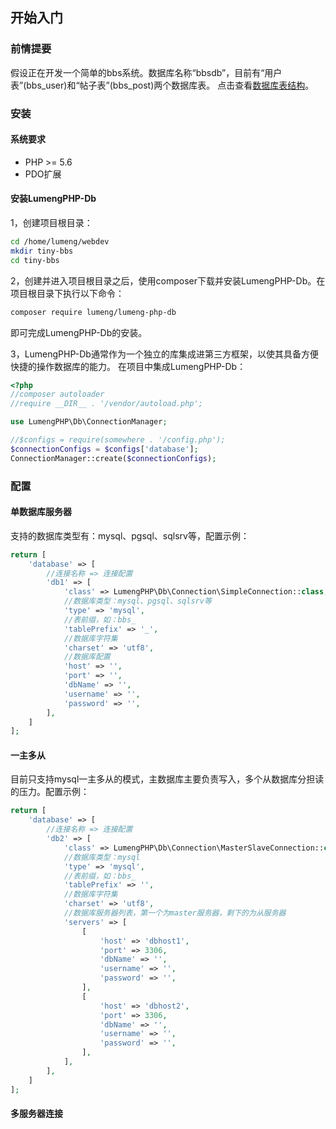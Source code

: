 ## 开始入门

### 前情提要

假设正在开发一个简单的bbs系统。数据库名称“bbsdb”，目前有“用户表”(bbs_user)和“帖子表”(bbs_post)两个数据库表。
点击查看[数据库表结构](/tests/resources/database.sql)。

### 安装

#### 系统要求

* PHP >= 5.6
* PDO扩展

#### 安装LumengPHP-Db

1，创建项目根目录：
```bash
cd /home/lumeng/webdev
mkdir tiny-bbs
cd tiny-bbs
```

2，创建并进入项目根目录之后，使用composer下载并安装LumengPHP-Db。在项目根目录下执行以下命令：
```bash
composer require lumeng/lumeng-php-db
```
即可完成LumengPHP-Db的安装。

3，LumengPHP-Db通常作为一个独立的库集成进第三方框架，以使其具备方便快捷的操作数据库的能力。
在项目中集成LumengPHP-Db：
```php
<?php
//composer autoloader
//require __DIR__ . '/vendor/autoload.php';

use LumengPHP\Db\ConnectionManager;

//$configs = require(somewhere . '/config.php');
$connectionConfigs = $configs['database'];
ConnectionManager::create($connectionConfigs);
```

### 配置

#### 单数据库服务器

支持的数据库类型有：mysql、pgsql、sqlsrv等，配置示例：
```php
return [
    'database' => [
        //连接名称 => 连接配置
        'db1' => [
            'class' => LumengPHP\Db\Connection\SimpleConnection::class,
            //数据库类型：mysql、pgsql、sqlsrv等
            'type' => 'mysql',
            //表前缀，如：bbs_
            'tablePrefix' => '_',
            //数据库字符集
            'charset' => 'utf8',
            //数据库配置
            'host' => '',
            'port' => '',
            'dbName' => '',
            'username' => '',
            'password' => '',
        ],
    ]
];
```

#### 一主多从

目前只支持mysql一主多从的模式，主数据库主要负责写入，多个从数据库分担读的压力。配置示例：
```php
return [
    'database' => [
        //连接名称 => 连接配置
        'db2' => [
            'class' => LumengPHP\Db\Connection\MasterSlaveConnection::class,
            //数据库类型：mysql
            'type' => 'mysql',
            //表前缀，如：bbs_
            'tablePrefix' => '',
            //数据库字符集
            'charset' => 'utf8',
            //数据库服务器列表，第一个为master服务器，剩下的为从服务器
            'servers' => [
                [
                    'host' => 'dbhost1',
                    'port' => 3306,
                    'dbName' => '',
                    'username' => '',
                    'password' => '',
                ],
                [
                    'host' => 'dbhost2',
                    'port' => 3306,
                    'dbName' => '',
                    'username' => '',
                    'password' => '',
                ],
            ],
        ],
    ]
];
```

#### 多服务器连接

